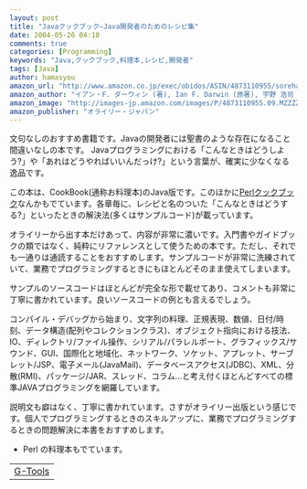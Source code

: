 ```yaml
---
layout: post
title: "Javaクックブック―Java開発者のためのレシピ集"
date: 2004-05-26 04:10
comments: true
categories: [Programming]
keywords: "Java,クックブック,料理本,レシピ,開発者"
tags: [Java]
author: hamasyou
amazon_url: "http://www.amazon.co.jp/exec/obidos/ASIN/4873110955/sorehabooks-22"
amazon_author: "イアン・F. ダーウィン (著), Ian F. Darwin (原著), 宇野 浩司 (翻訳), 豊福 剛 (翻訳)"
amazon_image: "http://images-jp.amazon.com/images/P/4873110955.09.MZZZZZZZ.jpg"
amazon_publisher: "オライリー・ジャパン"
---
```


文句なしのおすすめ書籍です。Javaの開発者には聖書のような存在になること間違いなしの本です。
Javaプログラミングにおける「こんなときはどうしよう?」や「あれはどうやればいいんだっけ?」という言葉が、確実に少なくなる逸品です。


<!-- more -->

この本は、CookBook(通称お料理本)のJava版です。このほかに<a href="http://www.amazon.co.jp/exec/obidos/ASIN/4873110378/sorehabooks-22" rel="external nofollow">Perlクックブック</a>なんかもでています。各章毎に、レシピと名のついた「こんなときはどうする?」といったときの解決法(多くはサンプルコード)が載っています。

オライリーから出す本だけあって、内容が非常に濃いです。入門書やガイドブックの類ではなく、純粋にリファレンスとして使うための本です。ただし、それでも一通りは通読することをおすすめします。サンプルコードが非常に洗練されていて、業務でプログラミングするときにもほとんどそのまま使えてしまいます。

サンプルのソースコードはほとんどが完全な形で載せてあり、コメントも非常に丁寧に書かれています。良いソースコードの例とも言えるでしょう。

コンパイル・デバッグから始まり、文字列の料理、正規表現、数値、日付/時刻、データ構造(配列やコレクションクラス)、オブジェクト指向における技法、IO、ディレクトリ/ファイル操作、シリアル/パラレルポート、グラフィックス/サウンド、GUI、国際化と地域化、ネットワーク、ソケット、アプレット、サーブレット/JSP、電子メール(JavaMail)、データベースアクセス(JDBC)、XML、分散(RMI)、パッケージ/JAR、スレッド、コラム...と考え付くほとんどすべての標準JAVAプログラミングを網羅しています。

説明文も癖はなく、丁寧に書かれています。さすがオライリー出版という感じです。個人でプログラミングするときのスキルアップに、業務でプログラミングするときの問題解決に本書をおすすめします。

+ Perl の料理本もでています。

<div class="rakuten"><table width="400" border="0" cellpadding="5"><tr><td colspan="2"><a href="http://www.amazon.co.jp/exec/obidos/ASIN/4873110378/sorehabooks-22/" rel="external nofollow">G-Tools</a></font><br /></td></tr></table></div>




